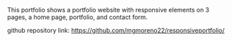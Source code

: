 This portfolio shows a portfolio website with responsive elements on 3 pages, a home page, portfolio, and contact form.

github repository link: https://github.com/mgmoreno22/responsiveportfolio/

